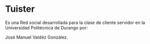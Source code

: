 # Tuister

Es una Red social desarrollada para la clase de cliente servidor  en la Universidad Politécnica de Durango por:

José Manuel Valdéz González.
